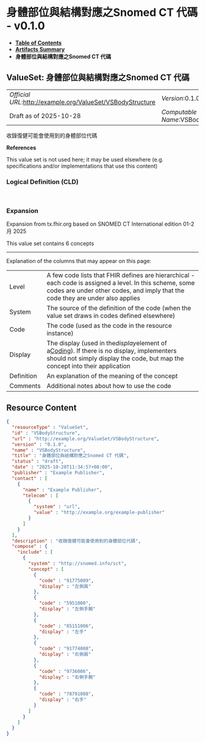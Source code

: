 # 身體部位與結構對應之Snomed CT 代碼 - v0.1.0

* [**Table of Contents**](toc.md)
* [**Artifacts Summary**](artifacts.md)
* **身體部位與結構對應之Snomed CT 代碼**

## ValueSet: 身體部位與結構對應之Snomed CT 代碼 

| | |
| :--- | :--- |
| *Official URL*:http://example.org/ValueSet/VSBodyStructure | *Version*:0.1.0 |
| Draft as of 2025-10-28 | *Computable Name*:VSBodyStructure |

 
收錄復健可能會使用到的身體部位代碼 

 **References** 

This value set is not used here; it may be used elsewhere (e.g. specifications and/or implementations that use this content)

### Logical Definition (CLD)

 

### Expansion

Expansion from tx.fhir.org based on SNOMED CT International edition 01-2月 2025

This value set contains 6 concepts

-------

 Explanation of the columns that may appear on this page: 

| | |
| :--- | :--- |
| Level | A few code lists that FHIR defines are hierarchical - each code is assigned a level. In this scheme, some codes are under other codes, and imply that the code they are under also applies |
| System | The source of the definition of the code (when the value set draws in codes defined elsewhere) |
| Code | The code (used as the code in the resource instance) |
| Display | The display (used in the*display*element of a[Coding](http://hl7.org/fhir/R4/datatypes.html#Coding)). If there is no display, implementers should not simply display the code, but map the concept into their application |
| Definition | An explanation of the meaning of the concept |
| Comments | Additional notes about how to use the code |



## Resource Content

```json
{
  "resourceType" : "ValueSet",
  "id" : "VSBodyStructure",
  "url" : "http://example.org/ValueSet/VSBodyStructure",
  "version" : "0.1.0",
  "name" : "VSBodyStructure",
  "title" : "身體部位與結構對應之Snomed CT 代碼",
  "status" : "draft",
  "date" : "2025-10-28T11:34:57+08:00",
  "publisher" : "Example Publisher",
  "contact" : [
    {
      "name" : "Example Publisher",
      "telecom" : [
        {
          "system" : "url",
          "value" : "http://example.org/example-publisher"
        }
      ]
    }
  ],
  "description" : "收錄復健可能會使用到的身體部位代碼",
  "compose" : {
    "include" : [
      {
        "system" : "http://snomed.info/sct",
        "concept" : [
          {
            "code" : "91775009",
            "display" : "左側肩"
          },
          {
            "code" : "5951000",
            "display" : "左側手腕"
          },
          {
            "code" : "85151006",
            "display" : "左手"
          },
          {
            "code" : "91774008",
            "display" : "右側肩"
          },
          {
            "code" : "9736006",
            "display" : "右側手腕"
          },
          {
            "code" : "78791008",
            "display" : "右手"
          }
        ]
      }
    ]
  }
}

```
